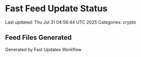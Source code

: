 # Fast Feed Update Status
Last updated: Thu Jul 31 04:56:44 UTC 2025
Categories: crypto

## Feed Files Generated

Generated by Fast Updates Workflow

